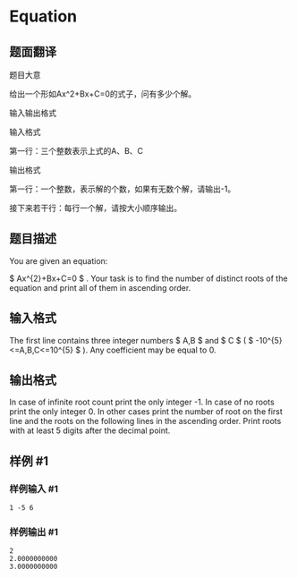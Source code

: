 # Equation

## 题面翻译

题目大意

给出一个形如Ax^2+Bx+C=0的式子，问有多少个解。

输入输出格式

输入格式

第一行：三个整数表示上式的A、B、C

输出格式

第一行：一个整数，表示解的个数，如果有无数个解，请输出-1。

接下来若干行：每行一个解，请按大小顺序输出。

## 题目描述

You are given an equation:

 $ Ax^{2}+Bx+C=0 $ . Your task is to find the number of distinct roots of the equation and print all of them in ascending order.

## 输入格式

The first line contains three integer numbers $ A,B $ and $ C $ ( $ -10^{5}<=A,B,C<=10^{5} $ ). Any coefficient may be equal to 0.

## 输出格式

In case of infinite root count print the only integer -1. In case of no roots print the only integer 0. In other cases print the number of root on the first line and the roots on the following lines in the ascending order. Print roots with at least 5 digits after the decimal point.

## 样例 #1

### 样例输入 #1

```
1 -5 6
```

### 样例输出 #1

```
2
2.0000000000
3.0000000000
```